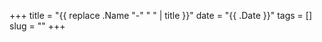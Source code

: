 <!-- +++
title = '{{ replace .File.ContentBaseName "-" " " | title }}'
date = {{ .Date }}
draft = true
+++ -->
+++ title = "{{ replace .Name "-" " " | title }}" date = "{{ .Date }}" tags = [] slug = "" +++
